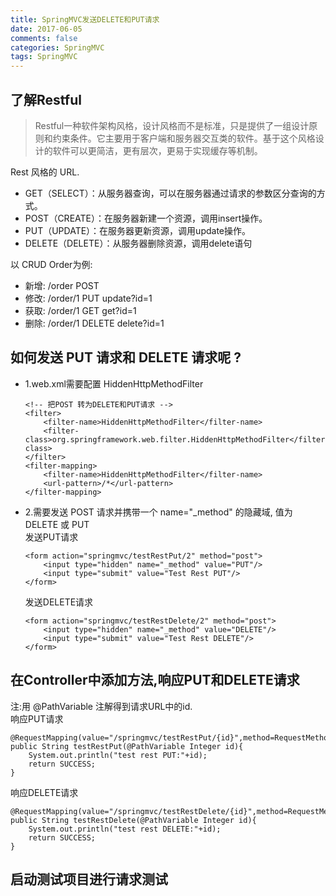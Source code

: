 ```yaml
---
title: SpringMVC发送DELETE和PUT请求
date: 2017-06-05
comments: false
categories: SpringMVC
tags: SpringMVC
---
```


## 了解Restful
> Restful一种软件架构风格，设计风格而不是标准，只是提供了一组设计原则和约束条件。它主要用于客户端和服务器交互类的软件。基于这个风格设计的软件可以更简洁，更有层次，更易于实现缓存等机制。  

Rest 风格的 URL.

- GET（SELECT）：从服务器查询，可以在服务器通过请求的参数区分查询的方式。  
- POST（CREATE）：在服务器新建一个资源，调用insert操作。  
- PUT（UPDATE）：在服务器更新资源，调用update操作。  
- DELETE（DELETE）：从服务器删除资源，调用delete语句

以 CRUD Order为例:

- 新增: /order POST 
- 修改: /order/1 PUT update?id=1 
- 获取: /order/1 GET get?id=1 
- 删除: /order/1 DELETE delete?id=1


## 如何发送 PUT 请求和 DELETE 请求呢 ?
- 1.web.xml需要配置 HiddenHttpMethodFilter  
    ```
    <!-- 把POST 转为DELETE和PUT请求 -->
    <filter>
        <filter-name>HiddenHttpMethodFilter</filter-name>
        <filter-class>org.springframework.web.filter.HiddenHttpMethodFilter</filter-class>
    </filter>
    <filter-mapping>
        <filter-name>HiddenHttpMethodFilter</filter-name>
        <url-pattern>/*</url-pattern>
    </filter-mapping>
    ```

- 2.需要发送 POST 请求并携带一个 name="_method" 的隐藏域, 值为 DELETE 或 PUT  
	发送PUT请求
    ```
    <form action="springmvc/testRestPut/2" method="post">
        <input type="hidden" name="_method" value="PUT"/>
        <input type="submit" value="Test Rest PUT"/>
    </form>
    ```
    发送DELETE请求
    ```
    <form action="springmvc/testRestDelete/2" method="post">
        <input type="hidden" name="_method" value="DELETE"/>
        <input type="submit" value="Test Rest DELETE"/>
    </form>
    ```

## 在Controller中添加方法,响应PUT和DELETE请求
注:用 @PathVariable 注解得到请求URL中的id.  
响应PUT请求
```
@RequestMapping(value="/springmvc/testRestPut/{id}",method=RequestMethod.PUT)
public String testRestPut(@PathVariable Integer id){
	System.out.println("test rest PUT:"+id);
	return SUCCESS;
}
```
响应DELETE请求
```
@RequestMapping(value="/springmvc/testRestDelete/{id}",method=RequestMethod.DELETE)
public String testRestDelete(@PathVariable Integer id){
	System.out.println("test rest DELETE:"+id);
	return SUCCESS;
}
```
## 启动测试项目进行请求测试